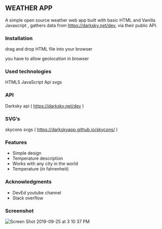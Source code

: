 ## WEATHER APP 

A simple open source weather web app built with basic HTML and Vanilla Javascript ,
gathers data from https://darksky.net/dev, via their public API.



### Installation

drag and drop HTML file into your browser

you have to allow geolocation in browser 

### Used technologies

HTML5
JavaScript
Api
svgs

### API

Darksky api ( https://darksky.net/dev )

### SVG’s
skycons svgs ( https://darkskyapp.github.io/skycons/ )



### Features
<ul>
<li>Simple design</li>
<li>Temperature description</li>
<li>Works with any city in the world</li>
<li>Temperature (in fahrenheit) </li>
</ul>


### Acknowledgments
<ul>
<li>DevEd youtube channel</li>
<li>Stack overflow</li>
</ul>

### Screenshot
![Screen Shot 2019-09-25 at 3 10 37 PM](https://user-images.githubusercontent.com/45514949/65614460-38fabe00-dfa7-11e9-8dcf-c7553f16679b.png)
